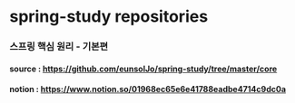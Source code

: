 # spring-study repositories
### 스프링 핵심 원리 - 기본편
#### source : https://github.com/eunsolJo/spring-study/tree/master/core
#### notion : https://www.notion.so/01968ec65e6e41788eadbe4714c9dc0a

